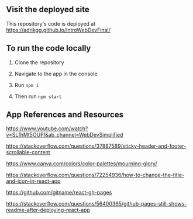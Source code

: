 ## Visit the deployed site

This repository's code is deployed at https://adrikgg.github.io/IntroWebDevFinal/

## To run the code locally

1. Clone the repository

2. Navigate to the app in the console

3. Run `npm i`

4. Then run `npm start`

## App References and Resources

https://www.youtube.com/watch?v=SLfhMt5OUPI&ab_channel=WebDevSimplified

https://stackoverflow.com/questions/37887589/sticky-header-and-footer-scrollable-content

https://www.canva.com/colors/color-palettes/mourning-glory/

https://stackoverflow.com/questions/72254936/how-to-change-the-title-and-icon-in-react-app

https://github.com/gitname/react-gh-pages

https://stackoverflow.com/questions/56400365/github-pages-still-shows-readme-after-deploying-react-app
